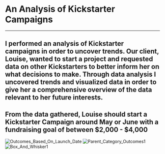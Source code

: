 # An Analysis of Kickstarter Campaigns
---
I performed an analysis of Kickstarter campaigns in order to uncover trends. Our client, Louise, wanted to start a project and requested data on other Kickstarters to better inform her on what decisions to make. Through data analysis I uncovered trends and visualized data in order to give her a comprehensive overview of the data relevant to her future interests.
---
From the data gathered, Louise should start a Kickstarter Campaign around May or June with a fundraising goal of between $2,000 - $4,000
---
![Outcomes_Based_On_Launch_Date](https://user-images.githubusercontent.com/86274124/124405160-d736be80-dd0b-11eb-810e-99a2d3bf5e04.png)
![Parent_Category_Outcomes1](https://user-images.githubusercontent.com/86274124/124405166-daca4580-dd0b-11eb-8eb3-9c08beb01f06.png)
![Box_And_Whisker1](https://user-images.githubusercontent.com/86274124/124405171-dd2c9f80-dd0b-11eb-9689-944911eb1a51.png)
